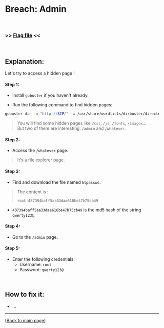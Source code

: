 # Breach: Admin


<br>

### >> [Flag file](../flag) <<

<br>


## Explanation:


Let's try to access a hidden page !


#### Step 1:

- Install `gobuster` if you haven't already.

- Run the following command to find hidden pages:
```bash
gobuster dir -u "http://$IP/" -w /usr/share/wordlists/dirbuster/directory-list-2.3-medium.txt
```

> You will find some hidden pages like `/css`, `/js`, `/fonts`, `/images`...<br>
> But two of them are interesting: `/admin` and `/whatever`.


#### Step 2:

- Access the `/whatever` page.

> It's a file explorer page.


#### Step 3:

- Find and download the file named `htpasswd`.

> The content is :
> ```
> root:437394baff5aa33daa618be47b75cb49
> ```

- `437394baff5aa33daa618be47b75cb49` is the md5 hash of the string `qwerty123@`.


#### Step 4:

- Go to the `/admin` page.


#### Step 5:

- Enter the following credentials:
  - Username: `root`
  - Password: `qwerty123@`


<br>


## How to fix it:

- ...


---

[[Back to main page](/#darkly)]
